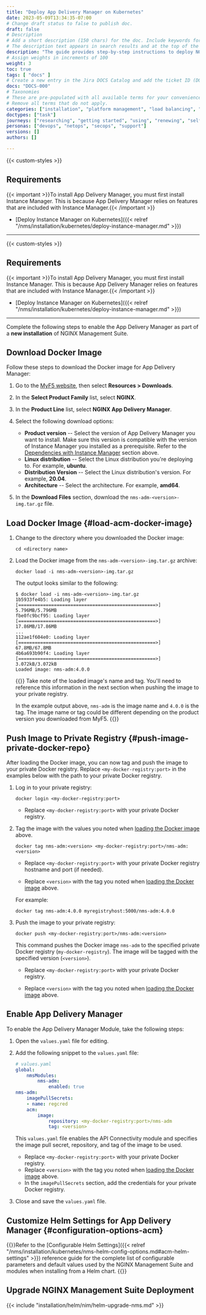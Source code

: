 ```yaml
---
title: "Deploy App Delivery Manager on Kubernetes"
date: 2023-05-09T13:34:35-07:00
# Change draft status to false to publish doc.
draft: false
# Description
# Add a short description (150 chars) for the doc. Include keywords for SEO. 
# The description text appears in search results and at the top of the doc.
description: "The guide provides step-by-step instructions to deploy NGINX App Delivery Manager on Kubernetes using a Helm chart."
# Assign weights in increments of 100
weight: 3
toc: true
tags: [ "docs" ]
# Create a new entry in the Jira DOCS Catalog and add the ticket ID (DOCS-<number>) below
docs: "DOCS-000"
# Taxonomies
# These are pre-populated with all available terms for your convenience.
# Remove all terms that do not apply.
categories: ["installation", "platform management", "load balancing", "api management", "service mesh", "security", "analytics"]
doctypes: ["task"]
journeys: ["researching", "getting started", "using", "renewing", "self service"]
personas: ["devops", "netops", "secops", "support"]
versions: []
authors: []

---
```


{{< custom-styles >}}

## Requirements

{{< important >}}To install App Delivery Manager, you must first install Instance Manager. This is because App Delivery Manager relies on features that are included with Instance Manager.{{< /important >}}

- [Deploy Instance Manager on Kubernetes]({{< relref "/nms/installation/kubernetes/deploy-instance-manager.md" >}})


---

{{< custom-styles >}}

## Requirements

{{< important >}}To install App Delivery Manager, you must first install Instance Manager. This is because App Delivery Manager relies on features that are included with Instance Manager.{{< /important >}}

- [Deploy Instance Manager on Kubernetes]({{< relref "/nms/installation/kubernetes/deploy-instance-manager.md" >}})


---


Complete the following steps to enable the App Delivery Manager as part of a **new installation** of NGINX Management Suite.

## Download Docker Image

Follow these steps to download the Docker image for App Delivery Manager:

1. Go to the [MyF5 website](https://my.f5.com/manage/s/downloads), then select **Resources > Downloads**.
1. In the **Select Product Family** list, select **NGINX**.
1. In the **Product Line** list, select **NGINX App Delivery Manager**.
1. Select the following download options:

   - **Product version** -- Select the version of App Delivery Manager you want to install. Make sure this version is compatible with the version of Instance Manager you installed as a prerequisite. Refer to the [Dependencies with Instance Manager](#dependencies-with-instance-manager) section above.
   - **Linux distribution** -- Select the Linux distribution you're deploying to. For example, **ubuntu**.
   - **Distribution Version** -- Select the Linux distribution's version. For example, **20.04**.
   - **Architecture** -- Select the architecture. For example, **amd64**.

1. In the **Download Files** section, download the `nms-adm-<version>-img.tar.gz` file.


## Load Docker Image {#load-acm-docker-image}

1. Change to the directory where you downloaded the Docker image:

   ``` shell
   cd <directory name>
   ```

1. Load the Docker image from the `nms-adm-<version>-img.tar.gz` archive:

   ``` shell
   docker load -i nms-adm-<version>-img.tar.gz
   ```

   The output looks similar to the following:

   ``` shell
   $ docker load -i nms-adm-<version>-img.tar.gz
   1b5933fe4b5: Loading layer [==================================================>]  5.796MB/5.796MB
   fbe0fc9bcf95: Loading layer [==================================================>]  17.86MB/17.86MB
   ...
   112ae1f604e0: Loading layer [==================================================>]   67.8MB/67.8MB
   4b6a693b90f4: Loading layer [==================================================>]  3.072kB/3.072kB
   Loaded image: nms-adm:4.0.0
   ```

   {{<important>}}
   Take note of the loaded image's name and tag.  You'll need to reference this information in the next section when pushing the image to your private registry.

   In the example output above, `nms-adm` is the image name and `4.0.0` is the tag.  The image name or tag could be different depending on the product version you downloaded from MyF5.
   {{</important>}}

## Push Image to Private Registry {#push-image-private-docker-repo}

After loading the Docker image, you can now tag and push the image to your private Docker registry. Replace `<my-docker-registry:port>` in the examples below with the path to your private Docker registry.

1. Log in to your private registry:

   ```shell
   docker login <my-docker-registry:port>
   ```

   - Replace `<my-docker-registry:port>` with your private Docker registry.

1. Tag the image with the values you noted when [loading the Docker image](#load-acm-docker-image) above.

   ```shell
   docker tag nms-adm:<version> <my-docker-registry:port>/nms-adm:<version>
   ```

   - Replace `<my-docker-registry:port>` with your private Docker registry hostname and port (if needed).

   - Replace `<version>` with the tag you noted when [loading the Docker image](#load-acm-docker-image) above.

   For example:

   ```shell
   docker tag nms-adm:4.0.0 myregistryhost:5000/nms-adm:4.0.0
   ```
   

2. Push the image to your private registry:

   ```shell
   docker push <my-docker-registry:port>/nms-adm:<version>
   ```

   This command pushes the Docker image `nms-adm` to the specified private Docker registry (`my-docker-registry`). The image will be tagged with the specified version (`<version>`). 

   - Replace `<my-docker-registry:port>` with your private Docker registry.

   - Replace `<version>` with the tag you noted when [loading the Docker image](#load-acm-docker-image) above.

## Enable App Delivery Manager

To enable the App Delivery Manager Module, take the following steps:

1. Open the `values.yaml` file for editing.
1. Add the following snippet to the `values.yaml` file:

   ```yaml
   # values.yaml
   global:
       nmsModules:
           nms-adm:
               enabled: true
   nms-adm:
       imagePullSecrets:
       - name: regcred
       acm:
           image:
               repository: <my-docker-registry:port>/nms-adm 
               tag: <version>
   ```

   This `values.yaml` file enables the API Connectivity module and specifies the image pull secret, repository, and tag of the image to be used.

   - Replace `<my-docker-registry:port>` with your private Docker registry.
   - Replace `<version>` with the tag you noted when [loading the Docker image](#load-acm-docker-image) above.
   - In the `imagePullSecrets` section, add the credentials for your private Docker registry.

1. Close and save the `values.yaml` file.

## Customize Helm Settings for App Delivery Manager {#configuration-options-acm}

{{<see-also>}}Refer to the [Configurable Helm Settings]({{< relref "/nms/installation/kubernetes/nms-helm-config-options.md#acm-helm-settings" >}}) reference guide for the complete list of configurable parameters and default values used by the NGINX Management Suite and modules when installing from a Helm chart. {{</see-also>}}

## Upgrade NGINX Management Suite Deployment

{{< include "installation/helm/nim/helm-upgrade-nms.md" >}}
